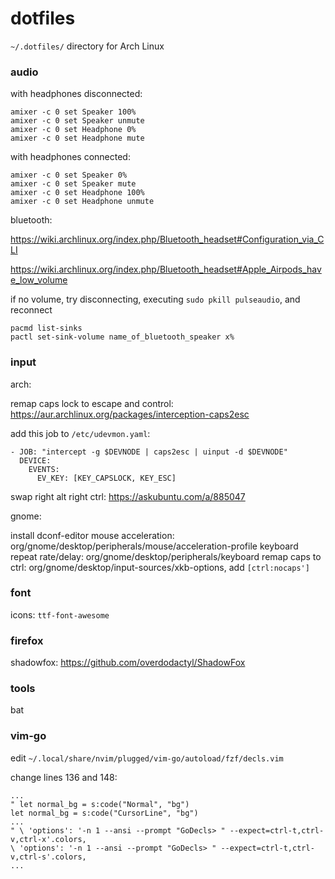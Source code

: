 # dotfiles

`~/.dotfiles/` directory for Arch Linux

### audio

with headphones disconnected:

```
amixer -c 0 set Speaker 100%
amixer -c 0 set Speaker unmute
amixer -c 0 set Headphone 0%
amixer -c 0 set Headphone mute
```

with headphones connected:

```
amixer -c 0 set Speaker 0%
amixer -c 0 set Speaker mute
amixer -c 0 set Headphone 100%
amixer -c 0 set Headphone unmute
```

bluetooth:

https://wiki.archlinux.org/index.php/Bluetooth_headset#Configuration_via_CLI

https://wiki.archlinux.org/index.php/Bluetooth_headset#Apple_Airpods_have_low_volume

if no volume, try disconnecting, executing `sudo pkill pulseaudio`, and reconnect

```
pacmd list-sinks
pactl set-sink-volume name_of_bluetooth_speaker x%
```

### input

arch:

remap caps lock to escape and control: https://aur.archlinux.org/packages/interception-caps2esc

add this job to `/etc/udevmon.yaml`:
```
- JOB: "intercept -g $DEVNODE | caps2esc | uinput -d $DEVNODE"
  DEVICE:
    EVENTS:
      EV_KEY: [KEY_CAPSLOCK, KEY_ESC]
```

swap right alt right ctrl: https://askubuntu.com/a/885047

gnome:

install dconf-editor
mouse acceleration: org/gnome/desktop/peripherals/mouse/acceleration-profile
keyboard repeat rate/delay: org/gnome/desktop/peripherals/keyboard
remap caps to ctrl: org/gnome/desktop/input-sources/xkb-options, add `[ctrl:nocaps']`

### font

icons: `ttf-font-awesome`

### firefox

shadowfox: https://github.com/overdodactyl/ShadowFox

### tools
bat

### vim-go

edit `~/.local/share/nvim/plugged/vim-go/autoload/fzf/decls.vim`

change lines 136 and 148:
```
...
" let normal_bg = s:code("Normal", "bg")
let normal_bg = s:code("CursorLine", "bg")
...
" \ 'options': '-n 1 --ansi --prompt "GoDecls> " --expect=ctrl-t,ctrl-v,ctrl-x'.colors,
\ 'options': '-n 1 --ansi --prompt "GoDecls> " --expect=ctrl-t,ctrl-v,ctrl-s'.colors,
...
```
